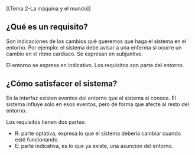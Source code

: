 [[Tema 2-La máquina y el mundo]]

## ¿Qué es un requisito?
Son indicaciones de los cambios qué queremos que haga el sistema en el entorno. Por ejemplo: el sistema debe avisar a una enferma si ocurre un cambio en el ritmo cardiaco. Se expresan en subjuntivo.

El entorno se expresa en indicativo. Los requisitos son parte del entorno.

## ¿Cómo satisfacer el sistema?
En la interfaz existen eventos del entorno que el sistema si conoce. El sistema influye solo en esos eventos, pero de forma que afecte al resto del entorno.

Los requisitos tienen dos partes:
+ R: parte optativa, expresa lo que el sistema debería cambiar cuando esté funcionando.
+ E: parte indicativa, es lo que ya existe, una asunción del entorno.